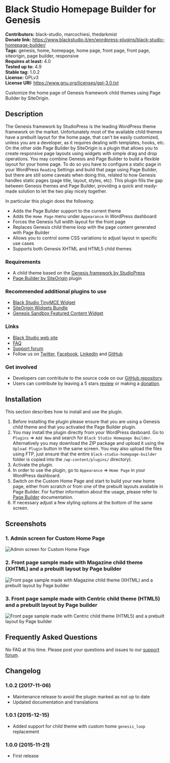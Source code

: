 # Black Studio Homepage Builder for Genesis #
**Contributors:** black-studio, marcochiesi, thedarkmist  
**Donate link:** https://www.blackstudio.it/en/wordpress-plugins/black-studio-homepage-builder/   
**Tags:** genesis, home, homepage, home page, front page, front page, siteorigin, page builder, responsive  
**Requires at least:** 4.0  
**Tested up to:** 4.9  
**Stable tag:** 1.0.2  
**License:** GPLv3  
**License URI:** https://www.gnu.org/licenses/gpl-3.0.txt  

Customize the home page of Genesis framework child themes using Page Builder by SiteOrigin.

## Description ##

The Genesis framework by StudioPress is the leading WordPress theme framework on the market. Unfortunately most of the available child themes have a prebuilt layout for the home page, that can't be easily customized, unless you are a developer, as it requires dealing with templates, hooks, etc.
On the other side Page Builder by SiteOrigin is a plugin that allows you to create responsive page layouts using widgets with simple drag and drop operations.
You may combine Genesis and Page Builder to build a flexible layout for your home page. To do so you have to configure a static page in your WordPress `Reading` Settings and build that page using Page Builder, but there are still some caveats when doing this, related to how Genesis handles static pages (page title, layout, styles, etc).
This plugin fills the gap between Genesis themes and Page Builder, providing a quick and ready-made solution to let the two play nicely together.

In particular this plugin does the following:

* Adds the Page Builder support to the current theme
* Adds the `Home Page` menu under `Appearance` in WordPress dashboard
* Forces the Genesis full width layout for the front page
* Replaces Genesis child theme loop with the page content generated with Page Builder
* Allows you to control some CSS variations to adjust layout in specific use cases
* Supports both Genesis XHTML and HTML5 child themes

### Requirements ###

* A child theme based on the [Genesis framework by StudioPress](https://www.studiopress.com/)
* [Page Builder by SiteOrigin](https://wordpress.org/plugins/siteorigin-panels/) plugin

### Recommended additional plugins to use ###

* [Black Studio TinyMCE Widget](https://wordpress.org/plugins/black-studio-tinymce-widget/)
* [SiteOrigin Widgets Bundle](https://wordpress.org/plugins/so-widgets-bundle/)
* [Genesis Sandbox Featured Content Widget](https://wordpress.org/plugins/genesis-featured-content-widget/)

### Links ###

* [Black Studio web site](https://www.blackstudio.it/en/)
* [FAQ](https://wordpress.org/plugins/black-studio-homepage-builder/faq/)
* [Support forum](https://wordpress.org/support/plugin/black-studio-homepage-builder)
* Follow us on [Twitter](https://twitter.com/blackstudioita), [Facebook](https://www.facebook.com/blackstudiocomunicazione), [LinkedIn](https://www.linkedin.com/company/black-studio) and [GitHub](https://github.com/black-studio)

### Get involved ###

* Developers can contribute to the source code on our [GitHub repository](https://github.com/black-studio/black-studio-homepage-builder).
* Users can contribute by leaving a 5 stars [review](https://wordpress.org/support/view/plugin-reviews/black-studio-homepage-builder#postform) or making a [donation](https://www.blackstudio.it/en/wordpress-plugins/black-studio-homepage-builder/).

## Installation ##

This section describes how to install and use the plugin.

1. Before installing the plugin please ensure that you are using a Genesis child theme and that you activated the Page Builder plugin.
2. You may install the plugin directly from your WordPress dasboard. Go to `Plugins` => `Add New` and search for `Black Studio Homepage Builder`. Alternatively you may download the ZIP package and upload it using the `Upload Plugin` button in the same screen. You may also upload the files using FTP, just ensure that the entire `black-studio-homepage-builder` folder is copied into the `/wp-content/plugins/` directory).
3. Activate the plugin.
4. In order to use the plugin, go to `Appearance` => `Home Page` in your WordPress dashboard.
5. Switch on the Custom Home Page and start to build your new home page, either from scratch or from one of the prebuilt layouts available in Page Builder. For further information about the usage, please refer to [Page Builder](https://wordpress.org/plugins/siteorigin-panels/) documentation.
6. If necessary adjust a few styling options at the bottom of the same screen.

## Screenshots ##

### 1. Admin screen for Custom Home Page ###
![Admin screen for Custom Home Page](https://raw.githubusercontent.com/black-studio/black-studio-homepage-builder/develop/assets/screenshot-1.png)

### 2. Front page sample made with Magazine child theme (XHTML) and a prebuilt layout by Page builder ###
![Front page sample made with Magazine child theme (XHTML) and a prebuilt layout by Page builder](https://raw.githubusercontent.com/black-studio/black-studio-homepage-builder/develop/assets/screenshot-2.png)

### 3. Front page sample made with Centric child theme (HTML5) and a prebuilt layout by Page builder ###
![Front page sample made with Centric child theme (HTML5) and a prebuilt layout by Page builder](https://raw.githubusercontent.com/black-studio/black-studio-homepage-builder/develop/assets/screenshot-3.png)


## Frequently Asked Questions ##

No FAQ at this time. Please post your questions and issues to our [support forum](https://wordpress.org/support/plugin/black-studio-homepage-builder).

## Changelog ##

### 1.0.2 (2017-11-06) ###
* Maintenance release to avoid the plugin marked as not up to date
* Updated documentation and translations

### 1.0.1 (2015-12-15) ###
* Added support for child theme with custom home `genesis_loop` replacement

### 1.0.0 (2015-11-21) ###
* First release
